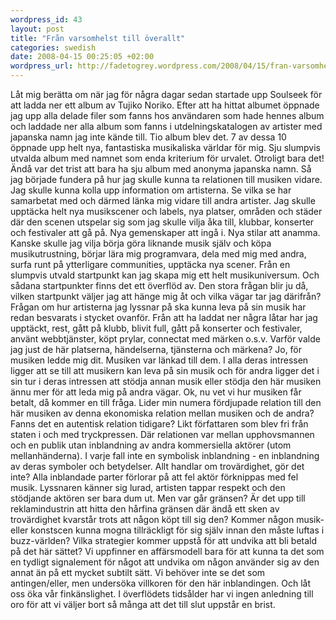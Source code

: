 ```yaml
--- 
wordpress_id: 43 
layout: post
title: "Från varsomhelst till överallt" 
categories: swedish 
date: 2008-04-15 00:25:05 +02:00 
wordpress_url: http://fadetogrey.wordpress.com/2008/04/15/fran-varsomhelst-till-overallt/ 
---
```


Låt mig berätta om när jag för några dagar sedan startade upp Soulseek för att ladda ner ett album av Tujiko Noriko. Efter att ha hittat albumet öppnade jag upp alla delade filer som fanns hos användaren som hade hennes album och laddade ner alla album som fanns i utdelningskatalogen av artister med japanska namn jag inte kände till. Tio album blev det. 7 av dessa 10 öppnade upp helt nya, fantastiska musikaliska världar för mig. Sju slumpvis utvalda album med namnet som enda kriterium för urvalet. Otroligt bara det! Ändå var det trist att bara ha sju album med anonyma japanska namn. Så jag började fundera på hur jag skulle kunna ta relationen till musiken vidare. Jag skulle kunna kolla upp information om artisterna. Se vilka se har samarbetat med och därmed länka mig vidare till andra artister. Jag skulle upptäcka helt nya musikscener och labels, nya platser, områden och städer där den scenen utspelar sig som jag skulle vilja åka till, klubbar, konserter och festivaler att gå på. Nya gemenskaper att ingå i. Nya stilar att anamma. Kanske skulle jag vilja börja göra liknande musik själv och köpa musikutrustning, börjar lära mig programvara, dela med mig med andra, surfa runt på ytterligare communities, upptäcka nya scener. Från en slumpvis utvald startpunkt kan jag skapa mig ett helt musikuniversum. Och sådana startpunkter finns det ett överflöd av. Den stora frågan blir ju då, vilken startpunkt väljer jag att hänge mig åt och vilka vägar tar jag därifrån? Frågan om hur artisterna jag lyssnar på ska kunna leva på sin musik har redan besvarats i stycket ovanför. Från att ha laddat ner några låtar har jag upptäckt, rest, gått på klubb, blivit full, gått på konserter och festivaler, använt webbtjänster, köpt prylar, connectat med märken o.s.v. Varför valde jag just de här platserna, händelserna, tjänsterna och märkena? Jo, för musiken ledde mig dit. Musiken var länkad till dem. I alla deras intressen ligger att se till att musikern kan leva på sin musik och för andra ligger det i sin tur i deras intressen att stödja annan musik eller stödja den här musiken ännu mer för att leda mig på andra vägar. Ok, nu vet vi hur musiken får betalt, då kommer en till fråga. Lider min numera fördjupade relation till den här musiken av denna ekonomiska relation mellan musiken och de andra? Fanns det en autentisk relation tidigare? Likt författaren som blev fri från staten i och med tryckpressen. Där relationen var mellan upphovsmannen och en publik utan inblandning av andra kommersiella aktörer (utom mellanhänderna). I varje fall inte en symbolisk inblandning - en inblandning av deras symboler och betydelser. Allt handlar om trovärdighet, gör det inte? Alla inblandade parter förlorar på att fel aktör förknippas med fel musik. Lyssnaren känner sig lurad, artisten tappar respekt och den stödjande aktören ser bara dum ut. Men var går gränsen? Är det upp till reklamindustrin att hitta den hårfina gränsen där ändå ett sken av trovärdighet kvarstår trots att någon köpt till sig den? Kommer någon musik- eller konstscen kunna mogna tillräckligt för sig själv innan den måste luftas i buzz-världen? Vilka strategier kommer uppstå för att undvika att bli betald på det här sättet? Vi uppfinner en affärsmodell bara för att kunna ta det som en tydligt signalement för något att undvika om någon använder sig av den annat än på ett mycket subtilt sätt. Vi behöver inte se det som antingen/eller, men undersöka villkoren för den här inblandingen. Och låt oss öka vår finkänslighet. I överflödets tidsålder har vi ingen anledning till oro för att vi väljer bort så många att det till slut uppstår en brist. 